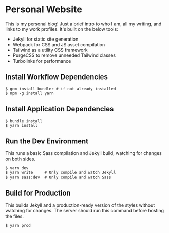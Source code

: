 # Personal Website

This is my personal blog! Just a brief intro to who I am, all my writing, and links to my work profiles. It's built on the below tools:

* Jekyll for static site generation
* Webpack for CSS and JS asset compilation
* Tailwind as a utility CSS framework
* PurgeCSS to remove unneeded Tailwind classes
* Turbolinks for performance

## Install Workflow Dependencies

```
$ gem install bundler # if not already installed
$ npm -g install yarn
```

## Install Application Dependencies

```
$ bundle install
$ yarn install
```

## Run the Dev Environment

This runs a basic Sass compilation and Jekyll build, watching for changes on both sides.

```
$ yarn dev
$ yarn write     # Only compile and watch Jekyll
$ yarn sass:dev  # Only compile and watch Sass
```

## Build for Production

This builds Jekyll and a production-ready version of the styles without watching for changes. The server should run this command before hosting the files.

```
$ yarn prod
```
